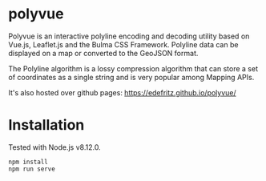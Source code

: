 # polyvue
Polyvue is an interactive polyline encoding and decoding utility based on Vue.js, Leaflet.js and the Bulma CSS Framework. Polyline data can be displayed on a map or converted to the GeoJSON format.

The Polyline algorithm is a lossy compression algorithm that can store a set of coordinates as a single string and is very popular among Mapping APIs.

It's also hosted over github pages: https://edefritz.github.io/polyvue/

# Installation
Tested with Node.js v8.12.0.
```
npm install
npm run serve
```
